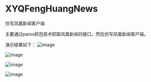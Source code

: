 # XYQFengHuangNews
仿写凤凰新闻客户端

主要通过paros抓包技术抓取凤凰新闻的接口，然后仿写凤凰新闻客户端。

演示结果如下：
![image](https://github.com/xiayuanquan/XYQFengHuangNews/FHNewsClient/FHNewsClient/Classes/screenshots/head.png)

![image](https://github.com/xiayuanquan/XYQFengHuangNews/FHNewsClient/FHNewsClient/Classes/screenshots/entertament.png)

![image](https://github.com/xiayuanquan/XYQFengHuangNews/FHNewsClient/FHNewsClient/Classes/screenshots/car.png)

![image](https://github.com/xiayuanquan/XYQFengHuangNews/FHNewsClient/FHNewsClient/Classes/screenshots/beauty.png)

